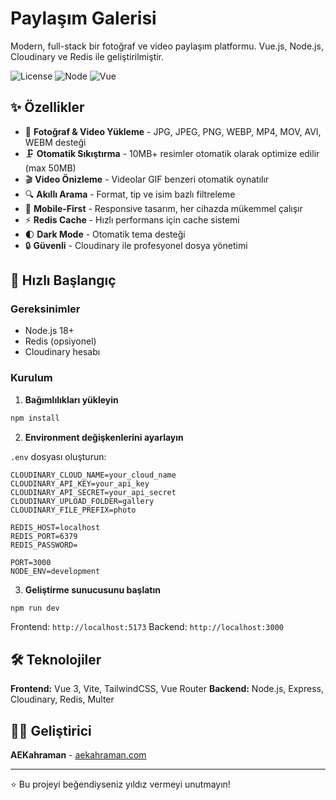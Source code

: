 # Paylaşım Galerisi

Modern, full-stack bir fotoğraf ve video paylaşım platformu. Vue.js, Node.js, Cloudinary ve Redis ile geliştirilmiştir.

![License](https://img.shields.io/badge/license-MIT-blue.svg)
![Node](https://img.shields.io/badge/node-%3E%3D18-green.svg)
![Vue](https://img.shields.io/badge/vue-3.x-brightgreen.svg)

## ✨ Özellikler

- 📸 **Fotoğraf & Video Yükleme** - JPG, JPEG, PNG, WEBP, MP4, MOV, AVI, WEBM desteği
- 🗜️ **Otomatik Sıkıştırma** - 10MB+ resimler otomatik olarak optimize edilir (max 50MB)
- 🎬 **Video Önizleme** - Videolar GIF benzeri otomatik oynatılır
- 🔍 **Akıllı Arama** - Format, tip ve isim bazlı filtreleme
- 📱 **Mobile-First** - Responsive tasarım, her cihazda mükemmel çalışır
- ⚡ **Redis Cache** - Hızlı performans için cache sistemi
- 🌓 **Dark Mode** - Otomatik tema desteği
- 🔒 **Güvenli** - Cloudinary ile profesyonel dosya yönetimi

## 🚀 Hızlı Başlangıç

### Gereksinimler

- Node.js 18+
- Redis (opsiyonel)
- Cloudinary hesabı

### Kurulum

1. **Bağımlılıkları yükleyin**
```bash
npm install
```

2. **Environment değişkenlerini ayarlayın**

`.env` dosyası oluşturun:
```env
CLOUDINARY_CLOUD_NAME=your_cloud_name
CLOUDINARY_API_KEY=your_api_key
CLOUDINARY_API_SECRET=your_api_secret
CLOUDINARY_UPLOAD_FOLDER=gallery
CLOUDINARY_FILE_PREFIX=photo

REDIS_HOST=localhost
REDIS_PORT=6379
REDIS_PASSWORD=

PORT=3000
NODE_ENV=development
```

3. **Geliştirme sunucusunu başlatın**
```bash
npm run dev
```

Frontend: `http://localhost:5173`
Backend: `http://localhost:3000`

## 🛠️ Teknolojiler

**Frontend:** Vue 3, Vite, TailwindCSS, Vue Router
**Backend:** Node.js, Express, Cloudinary, Redis, Multer

## 👨‍💻 Geliştirici

**AEKahraman** - [aekahraman.com](https://aekahraman.com)

---

⭐ Bu projeyi beğendiyseniz yıldız vermeyi unutmayın!

